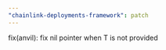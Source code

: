 ```yaml
---
"chainlink-deployments-framework": patch
---
```


fix(anvil): fix nil pointer when T is not provided
